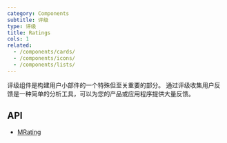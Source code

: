 ```yaml
---
category: Components
subtitle: 评级
type: 评级
title: Ratings
cols: 1
related:
  - /components/cards/
  - /components/icons/
  - /components/lists/
---
```


评级组件是构建用户小部件的一个特殊但至关重要的部分。 通过评级收集用户反馈是一种简单的分析工具，可以为您的产品或应用程序提供大量反馈。

## API

- [MRating](/docs/api/MRating)